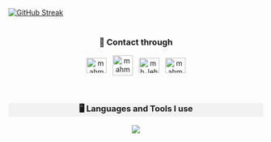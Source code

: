 <p align="center">
  
  <a align="center" href="https://git.io/streak-stats"><img src="https://github-readme-streak-stats.herokuapp.com?user=mhlehri&theme=nightfox&date_format=M%20j%5B%2C%20Y%5D" alt="GitHub Streak" /></a>
<br>
<br>
<h3 align="center">🚀 Contact through</h3>
<p align="center">
<a href="https://linkedin.com/in/mahmud-hassan-lehri" target="blank"><img align="center" src="https://raw.githubusercontent.com/rahuldkjain/github-profile-readme-generator/master/src/images/icons/Social/linked-in-alt.svg" alt="mahmud-hassan-lehri" height="30" width="40" /></a>
&nbsp;
  <a href="mailto:lehrimirza101@gmail.com" target="blank"><img align="center" src="https://www.freeiconspng.com/uploads/blue-envelope-icon-24.png" alt="mahmudhassanlehri" height="40" width="40" /></a>
&nbsp;
  <a href="https://twitter.com/mh_lehri" target="blank"><img align="center" src="https://raw.githubusercontent.com/rahuldkjain/github-profile-readme-generator/master/src/images/icons/Social/twitter.svg" alt="mh_lehri" height="30" width="40" /></a>
&nbsp;
  <a href="https://fb.com/mahmudhassanlehri" target="blank"><img align="center" src="https://raw.githubusercontent.com/rahuldkjain/github-profile-readme-generator/master/src/images/icons/Social/facebook.svg" alt="mahmudhassanlehri" height="30" width="40" /></a>
</p>
<br>

<h3 align="center"  style="background-color: #f2f2f2;">🖥️ Languages and Tools I use</h3>
 <p align="center">
  <a href="https://skillicons.dev">
    <img src="https://skillicons.dev/icons?i=html,css,js,tailwind,bootstrap,react,express,mongodb,firebase" />
  </a>
   </p>
</p>
</p>
